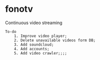 # fonotv
Continuous video streaming

    To-do
        1. Improve video player;
        2. Delete unavailable videos form DB;
        3. Add soundcloud;
        4. Add accounts;
        5. Add video crawler;;;; 
